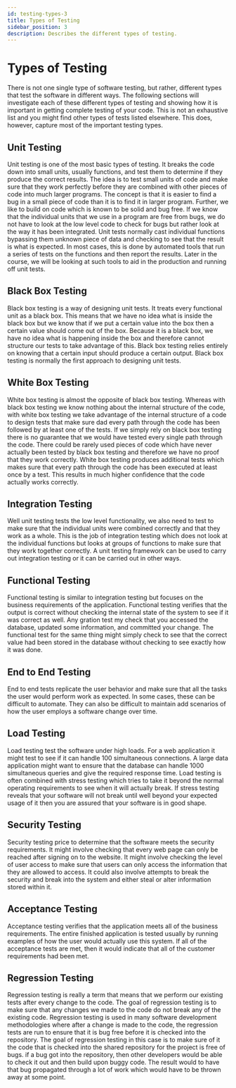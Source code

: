 ```yaml
---
id: testing-types-3
title: Types of Testing
sidebar_position: 3
description: Describes the different types of testing.
---
```


# Types of Testing

There is not one single type of software testing, but rather, different types that test the software in different ways. The following sections will investigate each of these different types of testing and showing how it is important in getting complete testing of your code. This is not an exhaustive list and you might find other types of tests listed elsewhere. This does, however, capture most of the important testing types.

## Unit Testing

Unit testing is one of the most basic types of testing. It breaks the code down into small units, usually functions, and test them to determine if they produce the correct results. The idea is to test small units of code and make sure that they work perfectly before they are combined with other pieces of code into much larger programs. The concept is that it is easier to find a bug in a small piece of code than it is to find it in larger program. Further, we like to build on code which is known to be solid and bug free. If we know that the individual units that we use in a program are free from bugs, we do not have to look at the low level code to check for bugs but rather look at the way it has been integrated.
Unit tests normally cast individual functions bypassing them unknown piece of data and checking to see that the result is what is expected. In most cases, this is done by automated tools that run a series of tests on the functions and then report the results. Later in the course, we will be looking at such tools to aid in the production and running off unit tests.

## Black Box Testing

Black box testing is a way of designing unit tests. It treats every functional unit as a black box. This means that we have no idea what is inside the black box but we know that if we put a certain value into the box then a certain value should come out of the box. Because it is a black box, we have no idea what is happening inside the box and therefore cannot structure our tests to take advantage of this. Black box testing relies entirely on knowing that a certain input should produce a certain output. Black box testing is normally the first approach to designing unit tests.

## White Box Testing

White box testing is almost the opposite of black box testing. Whereas with black box testing we know nothing about the internal structure of the code, with white box testing we take advantage of the internal structure of a code to design tests that make sure dad every path through the code has been followed by at least one of the tests. If we simply rely on black box testing there is no guarantee that we would have tested every single path through the code. There could be rarely used pieces of code which have never actually been tested by black box testing and therefore we have no proof that they work correctly. White box testing produces additional tests which makes sure that every path through the code has been executed at least once by a test. This results in much higher confidence that the code actually works correctly.

## Integration Testing

Well unit testing tests the low level functionality, we also need to test to make sure that the individual units were combined correctly and that they work as a whole. This is the job of integration testing which does not look at the individual functions but looks at groups of functions to make sure that they work together correctly. A unit testing framework can be used to carry out integration testing or it can be carried out in other ways.

## Functional Testing

Functional testing is similar to integration testing but focuses on the business requirements of the application. Functional testing verifies that the output is correct without checking the internal state of the system to see if it was correct as well. Any gration test my check that you accessed the database, updated some information, and committed your change. The functional test for the same thing might simply check to see that the correct value had been stored in the database without checking to see exactly how it was done.

## End to End Testing

End to end tests replicate the user behavior and make sure that all the tasks the user would perform work as expected. In some cases, these can be difficult to automate. They can also be difficult to maintain add scenarios of how the user employs a software change over time.

## Load Testing

Load testing test the software under high loads. For a web application it might test to see if it can handle 100 simultaneous connections. A large data application might want to ensure that the database can handle 1000 simultaneous queries and give the required response time. Load testing is often combined with stress testing which tries to take it beyond the normal operating requirements to see when it will actually break. If stress testing reveals that your software will not break until well beyond your expected usage of it then you are assured that your software is in good shape.

## Security Testing

Security testing price to determine that the software meets the security requirements. It might involve checking that every web page can only be reached after signing on to the website. It might involve checking the level of user access to make sure that users can only access the information that they are allowed to access. It could also involve attempts to break the security and break into the system and either steal or alter information stored within it.

## Acceptance Testing

Acceptance testing verifies that the application meets all of the business requirements. The entire finished application is tested usually by running examples of how the user would actually use this system. If all of the acceptance tests are met, then it would indicate that all of the customer requirements had been met.

## Regression Testing

Regression testing is really a term that means that we perform our existing tests after every change to the code. The goal of regression testing is to make sure that any changes we made to the code do not break any of the existing code. Regression testing is used in many software development methodologies where after a change is made to the code, the regression tests are run to ensure that it is bug free before it is checked into the repository. The goal of regression testing in this case is to make sure of it the code that is checked into the shared repository for the project is free of bugs. if a bug got into the repository, then other developers would be able to check it out and then build upon buggy code. The result would to have that bug propagated through a lot of work which would have to be thrown away at some point.
